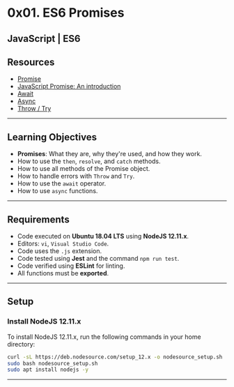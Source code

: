 # 0x01. ES6 Promises

## JavaScript | ES6

## Resources

- [Promise](https://developer.mozilla.org/en-US/docs/Web/JavaScript/Reference/Global_Objects/Promise)
- [JavaScript Promise: An introduction](https://developers.google.com/web/fundamentals/primers/promises)
- [Await](https://developer.mozilla.org/en-US/docs/Web/JavaScript/Reference/Operators/await)
- [Async](https://developer.mozilla.org/en-US/docs/Web/JavaScript/Reference/Statements/async_function)
- [Throw / Try](https://developer.mozilla.org/en-US/docs/Web/JavaScript/Reference/Statements/throw)

---

## Learning Objectives

- **Promises**: What they are, why they're used, and how they work.
- How to use the `then`, `resolve`, and `catch` methods.
- How to use all methods of the Promise object.
- How to handle errors with `Throw` and `Try`.
- How to use the `await` operator.
- How to use `async` functions.

---

## Requirements

- Code executed on **Ubuntu 18.04 LTS** using **NodeJS 12.11.x**.
- Editors: `vi`, `Visual Studio Code`.
- Code uses the `.js` extension.
- Code tested using **Jest** and the command `npm run test`.
- Code verified using **ESLint** for linting.
- All functions must be **exported**.

---

## Setup

### Install NodeJS 12.11.x

To install NodeJS 12.11.x, run the following commands in your home directory:

```bash
curl -sL https://deb.nodesource.com/setup_12.x -o nodesource_setup.sh
sudo bash nodesource_setup.sh
sudo apt install nodejs -y
```
---
